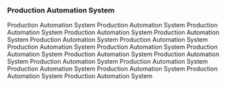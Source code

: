 ### Production Automation System

Production Automation System
Production Automation System
Production Automation System
Production Automation System
Production Automation System
Production Automation System
Production Automation System
Production Automation System
Production Automation System
Production Automation System
Production Automation System
Production Automation System
Production Automation System
Production Automation System
Production Automation System
Production Automation System
Production Automation System
Production Automation System
